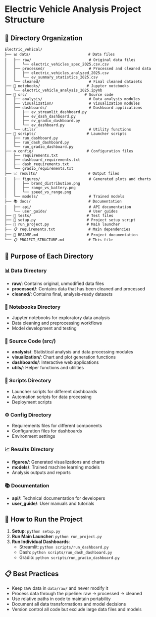 # Electric Vehicle Analysis Project Structure

## 📁 Directory Organization

```
Electric_vehical/
├── 📊 data/                          # Data files
│   ├── raw/                          # Original data files
│   │   └── electric_vehicles_spec_2025.csv.csv
│   ├── processed/                    # Processed and cleaned data
│   │   ├── electric_vehicles_analyzed_2025.csv
│   │   └── ev_summary_statistics_2025.csv
│   └── cleaned/                      # Final cleaned datasets
├── 📓 notebooks/                     # Jupyter notebooks
│   └── electric_vehicle_analysis_2025.ipynb
├── 🔧 src/                          # Source code
│   ├── analysis/                     # Data analysis modules
│   ├── visualization/                # Visualization modules
│   ├── dashboards/                   # Dashboard applications
│   │   ├── ev_streamlit_dashboard.py
│   │   ├── ev_dash_dashboard.py
│   │   ├── ev_gradio_dashboard.py
│   │   └── ev_dashboard.py
│   └── utils/                        # Utility functions
├── 🚀 scripts/                       # Launcher scripts
│   ├── run_dashboard.py
│   ├── run_dash_dashboard.py
│   └── run_gradio_dashboard.py
├── ⚙️ config/                        # Configuration files
│   ├── requirements.txt
│   ├── dashboard_requirements.txt
│   ├── dash_requirements.txt
│   └── gradio_requirements.txt
├── 📈 results/                       # Output files
│   ├── figures/                      # Generated plots and charts
│   │   ├── brand_distribution.png
│   │   ├── range_vs_battery.png
│   │   └── speed_vs_range.png
│   └── models/                       # Trained models
├── 📚 docs/                          # Documentation
│   ├── api/                          # API documentation
│   └── user_guide/                   # User guides
├── 🧪 tests/                         # Test files
├── 🔧 setup.py                       # Project setup script
├── 🚀 run_project.py                 # Main launcher
├── 📋 requirements.txt               # Main dependencies
├── 📖 README.md                      # Project documentation
└── 📋 PROJECT_STRUCTURE.md           # This file
```

## 🎯 Purpose of Each Directory

### 📊 Data Directory
- **raw/**: Contains original, unmodified data files
- **processed/**: Contains data that has been cleaned and processed
- **cleaned/**: Contains final, analysis-ready datasets

### 📓 Notebooks Directory
- Jupyter notebooks for exploratory data analysis
- Data cleaning and preprocessing workflows
- Model development and testing

### 🔧 Source Code (src/)
- **analysis/**: Statistical analysis and data processing modules
- **visualization/**: Chart and plot generation functions
- **dashboards/**: Interactive web applications
- **utils/**: Helper functions and utilities

### 🚀 Scripts Directory
- Launcher scripts for different dashboards
- Automation scripts for data processing
- Deployment scripts

### ⚙️ Config Directory
- Requirements files for different components
- Configuration files for dashboards
- Environment settings

### 📈 Results Directory
- **figures/**: Generated visualizations and charts
- **models/**: Trained machine learning models
- Analysis outputs and reports

### 📚 Documentation
- **api/**: Technical documentation for developers
- **user_guide/**: User manuals and tutorials

## 🚀 How to Run the Project

1. **Setup**: `python setup.py`
2. **Run Main Launcher**: `python run_project.py`
3. **Run Individual Dashboards**:
   - Streamlit: `python scripts/run_dashboard.py`
   - Dash: `python scripts/run_dash_dashboard.py`
   - Gradio: `python scripts/run_gradio_dashboard.py`

## 📋 Best Practices

- Keep raw data in `data/raw/` and never modify it
- Process data through the pipeline: raw → processed → cleaned
- Use relative paths in code to maintain portability
- Document all data transformations and model decisions
- Version control all code but exclude large data files and models 